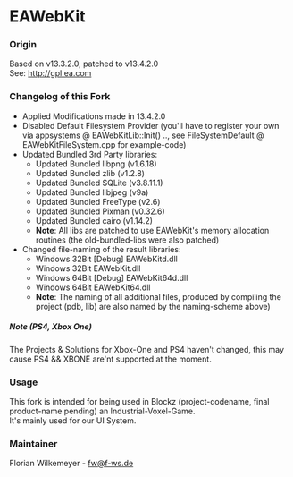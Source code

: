 # EAWebKit

### Origin
Based on v13.3.2.0, patched to v13.4.2.0\
See: http://gpl.ea.com

### Changelog of this Fork
- Applied Modifications made in 13.4.2.0 
- Disabled Default Filesystem Provider (you'll have to register your own via appsystems @ EAWebKitLib::Init() ..,
  see FileSystemDefault @ EAWebKitFileSystem.cpp for example-code)
- Updated Bundled 3rd Party libraries:
  - Updated Bundled libpng (v1.6.18)
  - Updated Bundled zlib (v1.2.8)
  - Updated Bundled SQLite (v3.8.11.1)
  - Updated Bundled libjpeg (v9a)
  - Updated Bundled FreeType (v2.6)
  - Updated Bundled Pixman (v0.32.6)
  - Updated Bundled cairo (v1.14.2)
  -  **Note**: All libs are patched to use EAWebKit's memory allocation routines (the old-bundled-libs were also patched)
 - Changed file-naming of the result libraries:
   - Windows 32Bit [Debug]    EAWebKitd.dll
   - Windows 32Bit            EAWebKit.dll
   - Windows 64Bit [Debug]    EAWebKit64d.dll
   - Windows 64Bit            EAWebKit64.dll
   - **Note**: The naming of all additional files, produced by compiling the project (pdb, lib) are also named by the naming-scheme above)

##### Note (PS4, Xbox One)
The Projects & Solutions for Xbox-One and PS4 haven't changed, this may cause PS4 && XBONE are'nt supported at the moment.

### Usage
This fork is intended for being used in Blockz (project-codename, final product-name pending) an Industrial-Voxel-Game.\
It's mainly used for our UI System.

### Maintainer
Florian Wilkemeyer - <fw@f-ws.de> 
